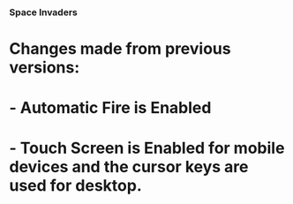 ### Space Invaders
#	Changes made from previous versions:
#	- Automatic Fire is Enabled
#	- Touch Screen is Enabled for mobile devices and the cursor keys are used for desktop.

